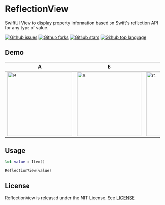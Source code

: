 # ReflectionView

SwiftUI View to display property information based on Swift's reflection API for any type of value.

<!-- # Badges -->

[![Github issues](https://img.shields.io/github/issues/p-x9/swiftui-reflection-view)](https://github.com/p-x9/swiftui-reflection-view/issues)
[![Github forks](https://img.shields.io/github/forks/p-x9/swiftui-reflection-view)](https://github.com/p-x9/swiftui-reflection-view/network/members)
[![Github stars](https://img.shields.io/github/stars/p-x9/swiftui-reflection-view)](https://github.com/p-x9/swiftui-reflection-view/stargazers)
[![Github top language](https://img.shields.io/github/languages/top/p-x9/swiftui-reflection-view)](https://github.com/p-x9/swiftui-reflection-view/)

## Demo

|  A  |  B  |  C  |
| ---- | ---- | ---- |
|  <img width="210" alt="B" src="https://github.com/p-x9/swiftui-reflection-view/assets/50244599/77fec3e6-f0fb-4180-8359-f0169c8d1b31">  |  <img width="210" alt="A" src="https://github.com/p-x9/swiftui-reflection-view/assets/50244599/1543d50a-0582-4bea-98ae-445bb46e8bc0">  |  <img width="210" alt="C" src="https://github.com/p-x9/swiftui-reflection-view/assets/50244599/aaae4f01-d656-42fd-99ff-ee84194b464e"> |

## Usage

```swift
let value = Item()

ReflectionView(value)
```

## License

ReflectionView is released under the MIT License. See [LICENSE](./LICENSE)
